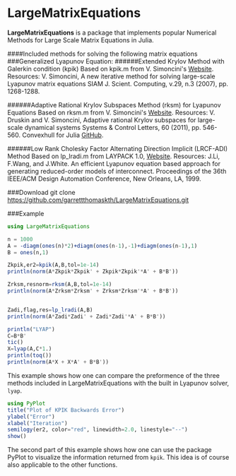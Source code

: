 # LargeMatrixEquations
**LargeMatrixEquations** is a package that implements popular Numerical Methods for Large Scale Matrix Equations in Julia.

####Included methods for solving the following matrix equations
###Generalized Lyapunov Equation:
######Extended Krylov Method with Galerkin condition (kpik)
Based on kpik.m from V. Simoncini's [Website](http://www.dm.unibo.it/~simoncin/software.html). 
Resources:
V. Simoncini, 
A new iterative method for solving large-scale Lyapunov matrix equations 
SIAM J. Scient. Computing, v.29, n.3 (2007), pp. 1268-1288. 

######Adaptive Rational Krylov Subspaces Method (rksm) for Lyapunov Equations
Based on rksm.m from V. Simoncini's [Website](http://www.dm.unibo.it/~simoncin/software.html).
Resources:
V. Druskin and V. Simoncini, 
Adaptive rational Krylov subspaces for large-scale dynamical systems 
Systems & Control Letters, 60 (2011), pp. 546-560. 
Convexhull for Julia [GitHub](https://github.com/intdxdt/convexhull.jl).

######Low Rank Cholesky Factor Alternating Direction Implicit (LRCF-ADI) Method
Based on lp_lradi.m from LAYPACK 1.0, [Website](https://www.tu-chemnitz.de/sfb393/lyapack/).
Resources:
J.Li, F.Wang, and J.White.
An efficient Lyapunov equation based approach for generating
reduced-order models of interconnect.
Proceedings of the 36th IEEE/ACM Design Automation Conference,
New Orleans, LA, 1999.

###Download
git clone https://github.com/garrettthomaskth/LargeMatrixEquations.git

###Example
```julia
using LargeMatrixEquations

n = 1000
A = -diagm(ones(n)*2)+diagm(ones(n-1),-1)+diagm(ones(n-1),1)
B = ones(n,1)

Zkpik,er2=kpik(A,B,tol=1e-14)
println(norm(A*Zkpik*Zkpik' + Zkpik*Zkpik'*A' + B*B'))

Zrksm,resnorm=rksm(A,B,tol=1e-14)
println(norm(A*Zrksm*Zrksm' + Zrksm*Zrksm'*A' + B*B'))


Zadi,flag,res=lp_lradi(A,B)
println(norm(A*Zadi*Zadi' + Zadi*Zadi'*A' + B*B'))

println("LYAP")
C=B*B'
tic()
X=lyap(A,C*1.)
println(toq())
println(norm(A*X + X*A' + B*B'))
```
This example shows how one can compare the preformence of the three methods included in LargeMatrixEquations with the built in Lyapunov solver, ```lyap```.

```julia
using PyPlot
title("Plot of KPIK Backwards Error")
ylabel("Error")
xlabel("Iteration")
semilogy(er2, color="red", linewidth=2.0, linestyle="--")
show()
```

The second part of this example shows how one can use the package PyPlot to visualize the information returned from ```kpik```. This idea is of course also applicable to the other functions. 
